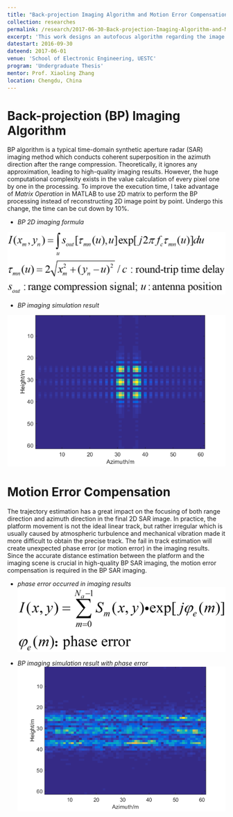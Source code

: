 ```yaml
---
title: "Back-projection Imaging Algorithm and Motion Error Compensation"
collection: researches
permalink: /research/2017-06-30-Back-projection-Imaging-Algorithm-and-Motion-Error-Compensation
excerpt: 'This work designs an autofocus algorithm regarding the image intensity and image contrast to compensate the motion error and realizes the high-quality SAR 2D imaging.'
datestart: 2016-09-30
dateend: 2017-06-01
venue: 'School of Electronic Engineering, UESTC'
program: 'Undergraduate Thesis'
mentor: Prof. Xiaoling Zhang
location: Chengdu, China
---
```


Back-projection (BP) Imaging Algorithm
===
BP algorithm is a typical time-domain synthetic aperture radar (SAR) imaging method which conducts coherent superposition in the azimuth direction after the range compression. Theoretically, it ignores any approximation, leading to high-quality imaging results. However, the huge computational complexity exists in the value calculation of every pixel one by one in the processing. To improve the execution time, I take advantage of _Matrix Operation_ in MATLAB to use 2D matrix to perform the BP processing instead of reconstructing 2D image point by point. Undergo this change, the time can be cut down by 10%.

* _BP 2D imaging formula_

![BP 2D imaging formula](/images/rsrch-2017-06-30-1.png)

* _BP imaging simulation result_

![BP imaging simulation result](/images/rsrch-2017-06-30-2.png)

Motion Error Compensation
===
The trajectory estimation has a great impact on the focusing of both range direction and azimuth direction in the final 2D SAR image. In practice, the platform movement is not the ideal linear track, but rather irregular which is usually caused by atmospheric turbulence and mechanical vibration made it more difficult to obtain the precise track. The fail in track estimation will create unexpected phase error (or motion error) in the imaging results. Since the accurate distance estimation between the platform and the imaging scene is crucial in high-quality BP SAR imaging, the motion error compensation is required in the BP SAR imaging.

* _phase error occurred in imaging results_
![phase error occurred in imaging results](/images/rsrch-2017-06-30-3.png)

* _BP imaging simulation result with phase error_
![BP imaging simulation result with phase error](/images/rsrch-2017-06-30-4.png)